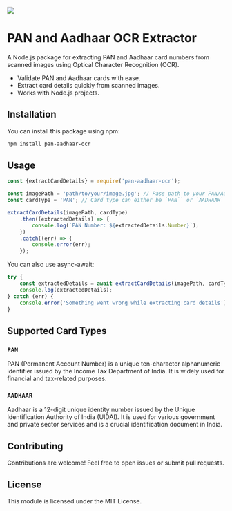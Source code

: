 ![](./media/banner.jpg)
# PAN and Aadhaar OCR Extractor

A Node.js package for extracting PAN and Aadhaar card numbers from scanned images using Optical Character Recognition (OCR).

- Validate PAN and Aadhaar cards with ease.
- Extract card details quickly from scanned images.
- Works with Node.js projects.

## Installation

You can install this package using npm:

```bash
npm install pan-aadhaar-ocr
```

## Usage

```javascript
const {extractCardDetails} = require('pan-aadhaar-ocr');

const imagePath = 'path/to/your/image.jpg'; // Pass path to your PAN/Aadhaar image
const cardType = 'PAN'; // Card type can either be `PAN`` or `AADHAAR`

extractCardDetails(imagePath, cardType)
    .then((extractedDetails) => {
        console.log(`PAN Number: ${extractedDetails.Number}`);
    })
    .catch((err) => {
        console.error(err);
    });
```

You can also use async-await:

```javascript
try {
    const extractedDetails = await extractCardDetails(imagePath, cardType);
    console.log(extractedDetails);
} catch (err) {
    console.error('Something went wrong while extracting card details');
}

```

## Supported Card Types

### `PAN`

PAN (Permanent Account Number) is a unique ten-character alphanumeric identifier issued by the Income Tax Department of India. It is widely used for financial and tax-related purposes.

### `AADHAAR`

Aadhaar is a 12-digit unique identity number issued by the Unique Identification Authority of India (UIDAI). It is used for various government and private sector services and is a crucial identification document in India.

## Contributing
Contributions are welcome! Feel free to open issues or submit pull requests.

## License
This module is licensed under the MIT License.
